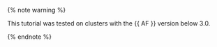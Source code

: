{% note warning %}

This tutorial was tested on clusters with the {{ AF }} version below 3.0.

{% endnote %}

